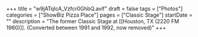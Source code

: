+++
title = "w9jATqIcA_Vzfcr0GhbQ.avif"
draft = false
tags = ["Photos"]
categories = ["ShowBiz Pizza Place"]
pages = ["Classic Stage"]
startDate = ""
description = "The former Classic Stage at [[Houston, TX (2220 FM 1960)]]. (Converted between 1991 and 1992, now removed)"
+++
